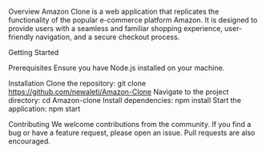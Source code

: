 Overview
Amazon Clone is a web application that replicates the functionality of the popular e-commerce platform Amazon. It is designed to provide users with a seamless and familiar shopping experience, user-friendly navigation, and a secure checkout process.


Getting Started

Prerequisites
Ensure you have Node.js installed on your machine.

Installation
Clone the repository: git clone https://github.com/newaleti/Amazon-Clone
Navigate to the project directory: cd Amazon-clone
Install dependencies: npm install
Start the application: npm start

Contributing
We welcome contributions from the community. If you find a bug or have a feature request, please open an issue. Pull requests are also encouraged.
